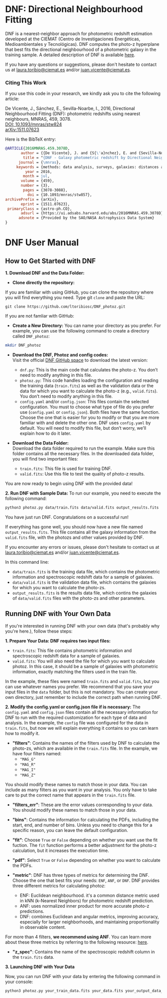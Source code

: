 # DNF: Directional Neighbourhood Fitting

DNF is a nearest-neighbor approach for photometric redshift estimation developed at the CIEMAT (Centro de Investigaciones Energéticas, Medioambientales y Tecnológicas). DNF computes the photo-z hyperplane that best fits the directional neighbourhood of a photometric galaxy in the training sample. A detailed description of DNF is available [here](https://arxiv.org/abs/1511.07623).

If you have any questions or suggestions, please don't hesitate to contact us at laura.toribio@ciemat.es and/or juan.vicente@ciemat.es.

### Citing This Work

If you use this code in your research, we kindly ask you to cite the following article:  

De Vicente, J., Sánchez, E., Sevilla-Noarbe, I., 2016, Directional Neighbourhood Fitting (DNF): photometric redshifts using nearest neighbours, MNRAS, 459, 3078.  
[DOI: 10.1093/mnras/stw824](https://doi.org/10.1093/mnras/stw857)  
[arXiv:1511.07623](https://arxiv.org/abs/1511.07623)  

Here is the BibTeX entry:  

```bibtex
@ARTICLE{2016MNRAS.459.3078D,
       author = {{De Vicente}, J. and {S{\'a}nchez}, E. and {Sevilla-Noarbe}, I.},
        title = "{DNF - Galaxy photometric redshift by Directional Neighbourhood Fitting}",
      journal = {\mnras},
     keywords = {methods: data analysis, surveys, galaxies: distances and redshifts, galaxies: statistics, large-scale structure of Universe, Astrophysics - Cosmology and Nongalactic Astrophysics},
         year = 2016,
        month = jul,
       volume = {459},
       number = {3},
        pages = {3078-3088},
          doi = {10.1093/mnras/stw857},
archivePrefix = {arXiv},
       eprint = {1511.07623},
 primaryClass = {astro-ph.CO},
       adsurl = {https://ui.adsabs.harvard.edu/abs/2016MNRAS.459.3078D},
      adsnote = {Provided by the SAO/NASA Astrophysics Data System}
}

```


# DNF User Manual
##  How to Get Started with DNF

**1. Download DNF and the Data Folder:**
- **Clone directly the repository:**

If you are familiar with using GitHub, you can clone the repository where you will find everything you need. Type git `clone` and paste the URL:

```
git clone https://github.com/ltoribiosc/DNF_photoz.git
```
If you are not famliar with GitHub:

- **Create a New Directory:** 
You can name your directory as you prefer. For example, you can use the following command to create a directory called `DNF_photoz`:

```bash
mkdir DNF_photoz
```
- **Download the DNF, Photoz and config codes:**  
  Visit the official [DNF GitHub space](https://github.com/ltoribiosc/DNF_photoz) to download the latest version:
  - `dnf.py`: This is the main code that calculates the photo-z. You don’t need to modify anything in this file.  
  - `photoz.py`: This code handles loading the configuration and reading the training data (`train.fits`) as well as the validation data or the data for which you want to calculate the photo-z (e.g., `valid.fits`). You don’t need to modify anything in this file. 
  - `config.yaml` and/or `config.json`: This files contain the selected configuration. You must to choose what type of file do you prefer use (`config.yaml` or `config.json`). Both files have the same function. Choose the one that is easier for you to modify or that you are more familiar with and delete the other one. DNF uses `config.yaml` by default. You will need to modify this file, but don’t worry, we’ll explain how to do it later.  


- **Download the Data Folder:**  
  Download the data folder required to run the example. Make sure this folder contains all the necessary files. In the downloaded data folder, you will find two important files:
  - `train.fits`: This file is used for training DNF.
  - `valid.fits`: Use this file to test the quality of photo-z results.



You are now ready to begin using DNF with the provided data!

**2. Run DNF with Sample Data:**
To run our example, you need to execute the following command:

```bash
python3 photoz.py data/train.fits data/valid.fits output_results.fits
```

You have just run DNF. 
Congratulations on a successful run!

If everything has gone well, you should now have a new file named `output_results.fits`. This file contains all the galaxy information from the `valid.fits` file,  with the photozs and other values provided by DNF.

If you encounter any errors or issues, please don't hesitate to contact us at laura.toribio@ciemat.es and/or juan.vicente@ciemat.es.

In this command line:
  - `data/train.fits` is the training data file, which contains the photometric information and spectroscopic redshift data for a sample of galaxies.
  - `data/valid.fits` is the validation data file, which contains the galaxies for which you want to calculate the photo-zs.
  - `output_results.fits` is the results data file, which contins the galaxies of `data/valid.fits` files with the photo-zs and other parameters.

## Running DNF with Your Own Data
If you're interested in running DNF with your own data (that's probably why you're here.), follow these steps:

**1. Prepare Your Data: DNF requires two input files:**
  - `train.fits`: This file contains photometric information and spectroscopic redshift data for a sample of galaxies.
  - `valid.fits`: You will also need the file for which you want to calculate photoz. In this case, it should be a sample of galaxies with photometric information, exactly matching the filters used in the train file.

In the example, these files were named `train.fits` and `valid.fits`, but you can use whatever names you prefer. We recommend that you save your input files in the `data` folder, but this is not mandatory. You can create your own directory, just remember to include the correct path when running DNF.

**2. Modify the config.yaml or config.json file if is necessary:**
The `config.yaml` and `config.json` files contain all the necessary information for DNF to run with the required customization for each type of data and analysis. In the example, the `config` file was configured for the data in `train.fits`, but now we will explain everything it contains so you can learn how to modify it.

  - **"filters"**: Contains the names of the filters used by DNF to calculate the photo-zs, which are available in the `train.fits` file. In the example, we have four filters named:
    - `"MAG_G"`
    - `"MAG_R"`
    - `"MAG_I"`
    - `"MAG_Z"`
      
  You should modify these names to match those in your data. You can include as many filters as you want in your analysis. You only have to take care to put the correct name that appears in the `train.fits` file.

  - **"filters_err"**: These are the error values corresponding to your data. You should modify these names to match those in your data.

  - **"bins"**: Contains the information for calculating the PDFs, including the start, end, and number of bins. Unless you need to change this for a specific reason, you can leave the default configuration.

  - **"fit"**: Choose `True` or `False` depending on whether you want use the fit fuction. The `fit` function performs a better adjustment for the photo-z calculation, but it increases the execution time.

  - **"pdf"**: Select `True` or `False` depending on whether you want to calculate the PDFs.

  - **"metric"**: DNF has three types of metrics for determining the DNF. Choose the one that best fits your needs: `ENF`, `ANF`, or `DNF`. DNF provides three different metrics for calculating photoz:
    - ENF: Euclidean neighbourhood. it's a common distance metric used in kNN (k-Nearest Neighbors) for photometric redshift prediction.
    - ANF: uses normalized inner product for more accurate photo-z predictions.
    - DNF: combines Euclidean and angular metrics, improving accuracy, especially for larger neighborhoods, and maintaining proportionality in observable content.
      
For more than 4 filters, **we recommend using ANF**. You can learn more about these three metrics by referring to the following resource: [here](https://arxiv.org/abs/1511.07623).

  - **"z_spec"**: Contains the name of the spectroscopic redshift column in the `train.fits` data.

**3. Launching DNF with Your Data**

Now, you can run DNF with your data by entering the following command in your console:

```bash
python3 photoz.py your_train_data.fits your_data.fits your_output_data_name.fits
```
